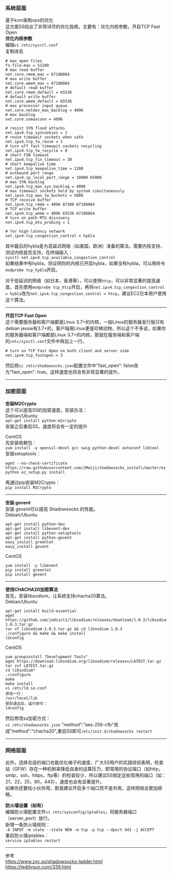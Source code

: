 ### 系统层面
基于kvm架构vps的优化  
这方面SS给出了非常详尽的优化指南，主要有：优化内核参数，开启TCP Fast Open  
**优化内核参数**  
编辑```vi /etc/sysctl.conf```   
复制进去   
```
# max open files
fs.file-max = 51200
# max read buffer
net.core.rmem_max = 67108864
# max write buffer
net.core.wmem_max = 67108864
# default read buffer
net.core.rmem_default = 65536
# default write buffer
net.core.wmem_default = 65536
# max processor input queue
net.core.netdev_max_backlog = 4096
# max backlog
net.core.somaxconn = 4096

# resist SYN flood attacks
net.ipv4.tcp_syncookies = 1
# reuse timewait sockets when safe
net.ipv4.tcp_tw_reuse = 1
# turn off fast timewait sockets recycling
net.ipv4.tcp_tw_recycle = 0
# short FIN timeout
net.ipv4.tcp_fin_timeout = 30
# short keepalive time
net.ipv4.tcp_keepalive_time = 1200
# outbound port range
net.ipv4.ip_local_port_range = 10000 65000
# max SYN backlog
net.ipv4.tcp_max_syn_backlog = 4096
# max timewait sockets held by system simultaneously
net.ipv4.tcp_max_tw_buckets = 5000
# TCP receive buffer
net.ipv4.tcp_rmem = 4096 87380 67108864
# TCP write buffer
net.ipv4.tcp_wmem = 4096 65536 67108864
# turn on path MTU discovery
net.ipv4.tcp_mtu_probing = 1

# for high-latency network
net.ipv4.tcp_congestion_control = hybla
```

其中最后的hybla是为高延迟网络（如美国，欧洲）准备的算法，需要内核支持，测试内核是否支持，在终端输入：  
`sysctl net.ipv4.tcp_available_congestion_control`  
如果结果中有hybla，则证明你的内核已开启hybla，如果没有hybla，可以用命令`modprobe tcp_hybla`开启。
  
对于低延迟的网络（如日本，香港等），可以使用`htcp`，可以非常显著的提高速度，首先使用`modprobe tcp_htcp`开启，再将`net.ipv4.tcp_congestion_control = hybla`改为`net.ipv4.tcp_congestion_control = htcp`，建议EC2日本用户使用这个算法。

 
***
 
**开启TCP Fast Open**  
这个需要服务器和客户端都是Linux 3.7+的内核，一般Linux的服务器发行版只有debian jessie有3.7+的，客户端用Linux更是珍稀动物，所以这个不多说，如果你的服务器端和客户端都是Linux 3.7+的内核，那就在服务端和客户端的`/etc/sysctl.conf`文件中再加上一行。    
```
# turn on TCP Fast Open on both client and server side
net.ipv4.tcp_fastopen = 3
```
然后把`vi /etc/shadowsocks.json`配置文件中"fast_open": false改为"fast_open": true。这样速度也将会有非常显著的提升。


***


### 加密层面
**安装M2Crypto**  
这个可以提高SS的加密速度，安装办法：  
Debian/Ubuntu  
`apt-get install python-m2crypto`  
安装之后重启SS，速度将会有一定的提升  


CentOS  
先安装依赖包：  
`yum install -y openssl-devel gcc swig python-devel autoconf libtool`  
安装setuptools：  
```
wget --no-check-certificate https://raw.githubusercontent.com/iMeiji/shadowsocks_install/master/ez_setup.py
python ez_setup.py install
```
再通过pip安装M2Crypto：  
`pip install M2Crypto`

***

**安装 gevent**  
安装 gevent可以提高 Shadowsocks 的性能。  
Debian/Ubuntu  
```
apt-get install python-dev
apt-get install libevent-dev
apt-get install python-setuptools
apt-get install python-gevent
easy_install greenlet
easy_install gevent
```

CentOS  
```
yum install -y libevent
pip install greenlet
pip install gevent
```

***

**使用CHACHA20加密算法**  
首先，安装libsodium，让系统支持chacha20算法。  
Debian/Ubuntu   
```
apt-get install build-essential
wget https://github.com/jedisct1/libsodium/releases/download/1.0.3/libsodium-1.0.3.tar.gz
tar xf libsodium-1.0.3.tar.gz && cd libsodium-1.0.3
./configure && make && make install
ldconfig
```
CentOS  
```
yum groupinstall "Development Tools"
wget https://download.libsodium.org/libsodium/releases/LATEST.tar.gz
tar zxf LATEST.tar.gz
cd libsodium* 
./configure
make
make install
vi /etc/ld.so.conf
添加一行：
/usr/local/lib
保存退出后，运行命令：
ldconfig
```
然后修改ss加密方式：  
`vi /etc/shadowsocks.json`
"method":"aes-256-cfb"改成"method":"chacha20",重启SS即可`/etc/init.d/shadowsocks restart`    



***

### 网络层面
此外，选择合适的端口也能优化梯子的速度，广大SS用户的实践经验表明，检查站（GFW）存在一种机制来降低自身的运算压力，即常用的协议端口（如http，smtp，ssh，https，ftp等）的检查较少，所以建议SS绑定这些常用的端口（如：21，22，25，80，443），速度也会有显著提升。  
如果你还要给小伙伴爬，那我建议开启多个端口而不是共用，这样网络会更加顺畅。  

**防火墙设置（如有）**  
编辑防火墙配置文件`vi /etc/sysconfig/iptables`，将服务器端口（server_port）放行。   
新增一条防火墙规则：  
`-A INPUT -m state --state NEW -m tcp -p tcp --dport 443 -j ACCEPT`  
重启防火墙iptables：  
`service iptables restart`  


***
参考  
https://www.zxc.so/shadowsocks-ladder.html  
https://teddysun.com/339.html  